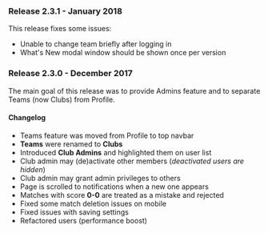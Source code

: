 ### Release 2.3.1 - January 2018

This release fixes some issues:

* Unable to change team briefly after logging in
* What's New modal window should be shown once per version



### Release 2.3.0 - December 2017

The main goal of this release was to provide Admins feature and to separate 
Teams (now Clubs) from Profile.
  
#### Changelog
* Teams feature was moved from Profile to top navbar
* **Teams** were renamed to **Clubs** 
* Introduced **Club Admins** and highlighted them on user list
* Club admin may (de)activate other members (_deactivated users are hidden_)
* Club admin may grant admin privileges to others
* Page is scrolled to notifications when a new one appears
* Matches with score **0-0** are treated as a mistake and rejected
* Fixed some match deletion issues on mobile
* Fixed issues with saving settings
* Refactored users (performance boost)
